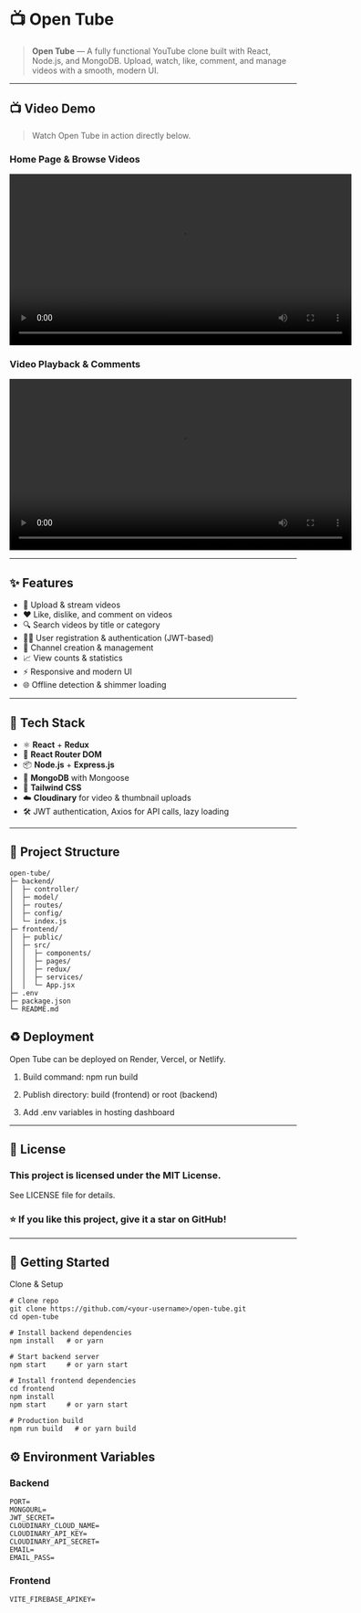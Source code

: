 # 📺 Open Tube


> **Open Tube** — A fully functional YouTube clone built with React, Node.js, and MongoDB. Upload, watch, like, comment, and manage videos with a smooth, modern UI.  

---

## 📺 Video Demo

> Watch Open Tube in action directly below.

### Home Page & Browse Videos
<video width="600" controls>
  <source src="https://res.cloudinary.com/dm9hpyepi/video/upload/v1758478198/Screen_Recording_2025-09-21_231202_1_1_1_iczgkd.mp4" type="video/mp4">
  Your browser does not support the video tag.
</video>


### Video Playback & Comments
<video width="600" controls>
  <source src="https://www.example.com/video2.mp4" type="video/mp4">
  Your browser does not support the video tag.
</video>

---

## ✨ Features

- 🎥 Upload & stream videos  
- ❤️ Like, dislike, and comment on videos  
- 🔍 Search videos by title or category  
- 🧑‍💻 User registration & authentication (JWT-based)  
- 📂 Channel creation & management  
- 📈 View counts & statistics  
- ⚡ Responsive and modern UI  
- 🌐 Offline detection & shimmer loading  

---

## 🧰 Tech Stack

- ⚛️ **React** + **Redux**  
- 🔀 **React Router DOM**  
- 📦 **Node.js** + **Express.js**  
- 🧪 **MongoDB** with Mongoose  
- 🎨 **Tailwind CSS**  
- ☁️ **Cloudinary** for video & thumbnail uploads  
- 🛠 JWT authentication, Axios for API calls, lazy loading  

---

## 📂 Project Structure

```base
open-tube/
├─ backend/
│  ├─ controller/
│  ├─ model/
│  ├─ routes/
│  ├─ config/
│  └─ index.js
├─ frontend/
│  ├─ public/
│  ├─ src/
│  │  ├─ components/
│  │  ├─ pages/
│  │  ├─ redux/
│  │  ├─ services/
│  │  └─ App.jsx
├─ .env
├─ package.json
└─ README.md
```
## ♻️ Deployment

Open Tube can be deployed on Render, Vercel, or Netlify.

1. Build command: npm run build

2. Publish directory: build (frontend) or root (backend)

3. Add .env variables in hosting dashboard
---
## 📜 License

### This project is licensed under the MIT License.
See LICENSE file for details.

### ⭐ If you like this project, give it a star on GitHub!
---
## 🚀 Getting Started
Clone & Setup
```
# Clone repo
git clone https://github.com/<your-username>/open-tube.git
cd open-tube

# Install backend dependencies
npm install   # or yarn

# Start backend server
npm start     # or yarn start

# Install frontend dependencies
cd frontend
npm install
npm start     # or yarn start

# Production build
npm run build   # or yarn build
```
## ⚙️ Environment Variables
### Backend
```
PORT=
MONGOURL=
JWT_SECRET=
CLOUDINARY_CLOUD_NAME=
CLOUDINARY_API_KEY=
CLOUDINARY_API_SECRET=
EMAIL=
EMAIL_PASS=
```
### Frontend
```
VITE_FIREBASE_APIKEY=
```
